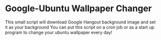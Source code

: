 # Google-Ubuntu Wallpaper Changer

This small script will download Google Hangout background image and set it as your background
You can put this script on a cron job or as a start up program to change your ubuntu wallpaper every day!